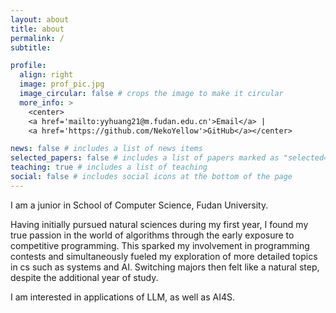```yaml
---
layout: about
title: about
permalink: /
subtitle:

profile:
  align: right
  image: prof_pic.jpg
  image_circular: false # crops the image to make it circular
  more_info: >
    <center>
    <a href='mailto:yyhuang21@m.fudan.edu.cn'>Email</a> | 
    <a href='https://github.com/NekoYellow'>GitHub</a></center>

news: false # includes a list of news items
selected_papers: false # includes a list of papers marked as "selected={true}"
teaching: true # includes a list of teaching
social: false # includes social icons at the bottom of the page
---
```


I am a junior in School of Computer Science, Fudan University.

Having initially pursued natural sciences during my first year, I found my true passion in the world of algorithms through the early exposure to competitive programming. This sparked my involvement in programming contests and simultaneously fueled my exploration of more detailed topics in cs such as systems and AI. Switching majors then felt like a natural step, despite the additional year of study.

I am interested in applications of LLM, as well as AI4S.
